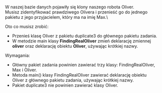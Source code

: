 W naszej bazie danych pojawiły się klony naszego robota Oliver.\
Musisz zidentyfikować prawdziwego Olivera i przenieść go do jednego pakietu z jego przyjacielem, który ma na imię Max.\

Oto co musisz zrobić:

* Przenieś klasę Oliver z pakietu duplicate3 do głównego pakietu zadania.
* W metodzie main klasy **FindingRealOliver** zmień deklarację zmiennej **oliver**
  oraz deklarację obiektu **Oliver**, używając krótkiej nazwy.

Wymagania:

- Główny pakiet zadania powinien zawierać trzy klasy: FindingRealOliver, Max i Oliver.
- Metoda main() klasy FindingRealOliver zawierać deklarację obiektu Oliver z głównego pakietu zadania,
  używając krótkiej nazwy.
- Pakiet duplicate3 nie powinien zawierać klasy Oliver.